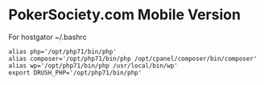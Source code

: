 # PokerSociety.com Mobile Version


For hostgator ~/.bashrc
```
alias php='/opt/php71/bin/php'
alias composer='/opt/php71/bin/php /opt/cpanel/composer/bin/composer'
alias wp='/opt/php71/bin/php /usr/local/bin/wp'
export DRUSH_PHP='/opt/php71/bin/php'
```